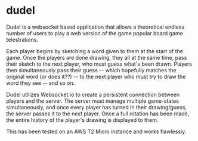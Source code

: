 # dudel

Dudel is a websocket based application that allows a theoretical endless number of users to play a web version of the game popular board game telestrations.

Each player begins by sketching a word given to them at the start of the game. Once the players are done drawing, they all at the same time, pass their sketch to the next player, who must guess what's been drawn. Players then simultaneously pass their guess -- which hopefully matches the original word (or does it??) -- to the next player who must try to draw the word they see -- and so on.

Dudel utilizes Websocket.io to create a persistent connection between players and the server. The server must manage multiple game-states simultaneously, and once every player has turned in their drawing/guess, the server passes it to the next player. Once a full rotation has been made, the entire history of the player's drawing is displayed to them.

This has been tested on an AWS T2 Micro instance and works flawlessly.
